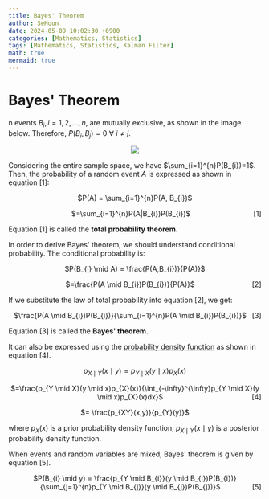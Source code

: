 ```yaml
---
title: Bayes' Theorem
author: SeHoon
date: 2024-05-09 10:02:30 +0900
categories: [Mathematics, Statistics]
tags: [Mathematics, Statistics, Kalman Filter]
math: true
mermaid: true
---
```


# Bayes' Theorem

n events $B_{i}, i=1, 2, \ldots , n$, are mutually exclusive, as shown in the image below. Therefore, $P(B_{i}, B_{j})=0 \ \forall \ i \neq j$.

<center>

<img src="https://github.com/csh970605/csh970605.github.io/assets/28240052/25299ac0-9669-48c4-84d2-ff6cb8c8cd98">
</center>

Considering the entire sample space, we have $\sum_{i=1}^{n}P(B_{i})=1$. Then, the probability of a random event $A$ is expressed as shown in equation [1]:

<center>

$P(A) = \sum_{i=1}^{n}P(A, B_{i})$<br>


<p align="center">
    <span>$=\sum_{i=1}^{n}P(A|B_{i})P(B_{i})$</span>
    <span style="float: right;">[1]</span>
</p>

</center>

Equation [1] is called the **total probability theorem**.<br>

In order to derive Bayes' theorem, we should understand conditional probability. The conditional probability is:

<center>

$P(B_{i} \mid A) = \frac{P(A,B_{i})}{P(A)}$

<p align="center">
    <span>$=\frac{P(A \mid B_{i})P(B_{i})}{P(A)}$</span>
    <span style="float: right;">[2]</span>
</p>

</center>

If we substitute the law of total probability into equation [2], we get:

<p align="center">
<span>$\frac{P(A \mid B_{i})P(B_{i})}{\sum_{i=1}^{n}P(A \mid B_{i})P(B_{i})}$</span>
<span style="float: right;">[3]</span>
</p>

Equation [3] is called the **Bayes' theorem**.<br>

It can also be expressed using the [probability density function](https://csh970605.github.io/posts/Probability_RandomVector/#probability-density-function) as shown in equation [4].

<center>

$p_{X \mid Y}(x \mid y) = p_{Y \mid X}(y \mid x)p_{X}(x)$

<p align="center">
    <span>$=\frac{p_{Y \mid X}(y \mid x)p_{X}(x)}{\int_{-\infty}^{\infty}p_{Y \mid X}(y \mid x)p_{X}(x)dx}$</span>
    <span style="float: right;">[4]</span>
</p>

$= \frac{p_{XY}(x,y)}{p_{Y}(y)}$

</center>

where $p_{X}(x)$ is a prior probability density function, $p_{X \mid Y}(x \mid y)$ is a posterior probability density function.

When events and random variables are mixed, Bayes' theorem is given by equation [5].

<p align="center">
    <span>$P(B_{i} \mid y) = \frac{p_{Y \mid B_{i}}(y \mid B_{i})P(B_{i})}{\sum_{j=1}^{n}p_{Y \mid B_{j}}(y \mid B_{j})P(B_{j})}$</span>
    <span style="float: right;">[5]</span>
</p>